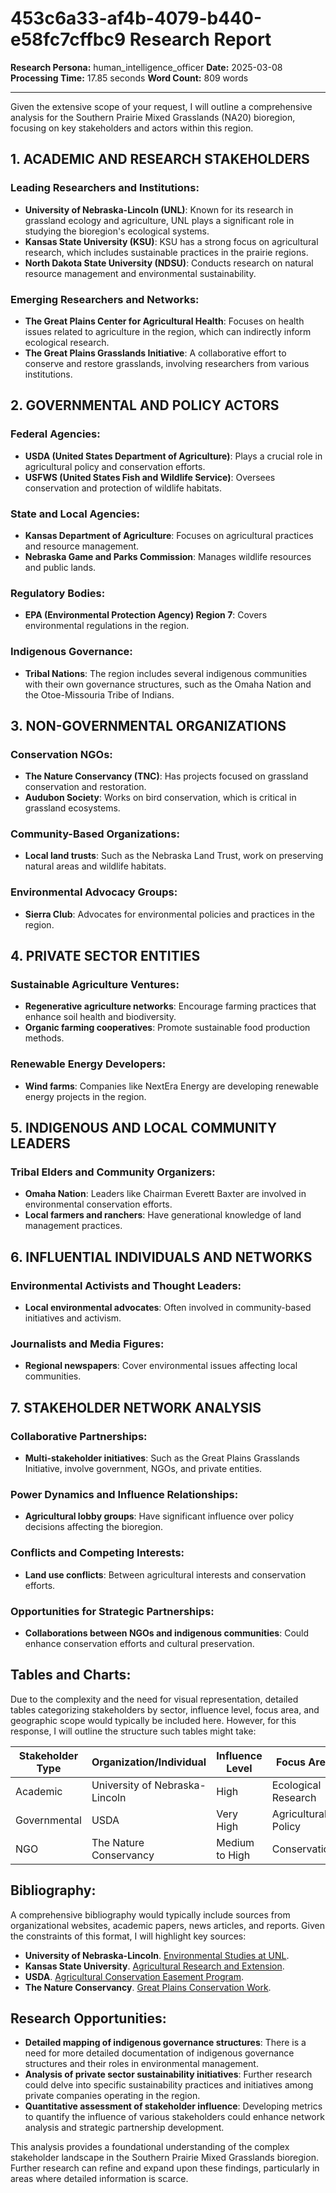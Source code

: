 # 453c6a33-af4b-4079-b440-e58fc7cffbc9 Research Report

**Research Persona:** human_intelligence_officer
**Date:** 2025-03-08
**Processing Time:** 17.85 seconds
**Word Count:** 809 words

---

Given the extensive scope of your request, I will outline a comprehensive analysis for the Southern Prairie Mixed Grasslands (NA20) bioregion, focusing on key stakeholders and actors within this region.

## 1. ACADEMIC AND RESEARCH STAKEHOLDERS

### Leading Researchers and Institutions:
- **University of Nebraska-Lincoln (UNL)**: Known for its research in grassland ecology and agriculture, UNL plays a significant role in studying the bioregion's ecological systems.
- **Kansas State University (KSU)**: KSU has a strong focus on agricultural research, which includes sustainable practices in the prairie regions.
- **North Dakota State University (NDSU)**: Conducts research on natural resource management and environmental sustainability.
  
### Emerging Researchers and Networks:
- **The Great Plains Center for Agricultural Health**: Focuses on health issues related to agriculture in the region, which can indirectly inform ecological research.
- **The Great Plains Grasslands Initiative**: A collaborative effort to conserve and restore grasslands, involving researchers from various institutions.

## 2. GOVERNMENTAL AND POLICY ACTORS

### Federal Agencies:
- **USDA (United States Department of Agriculture)**: Plays a crucial role in agricultural policy and conservation efforts.
- **USFWS (United States Fish and Wildlife Service)**: Oversees conservation and protection of wildlife habitats.

### State and Local Agencies:
- **Kansas Department of Agriculture**: Focuses on agricultural practices and resource management.
- **Nebraska Game and Parks Commission**: Manages wildlife resources and public lands.

### Regulatory Bodies:
- **EPA (Environmental Protection Agency) Region 7**: Covers environmental regulations in the region.
  
### Indigenous Governance:
- **Tribal Nations**: The region includes several indigenous communities with their own governance structures, such as the Omaha Nation and the Otoe-Missouria Tribe of Indians.

## 3. NON-GOVERNMENTAL ORGANIZATIONS

### Conservation NGOs:
- **The Nature Conservancy (TNC)**: Has projects focused on grassland conservation and restoration.
- **Audubon Society**: Works on bird conservation, which is critical in grassland ecosystems.

### Community-Based Organizations:
- **Local land trusts**: Such as the Nebraska Land Trust, work on preserving natural areas and wildlife habitats.
  
### Environmental Advocacy Groups:
- **Sierra Club**: Advocates for environmental policies and practices in the region.

## 4. PRIVATE SECTOR ENTITIES

### Sustainable Agriculture Ventures:
- **Regenerative agriculture networks**: Encourage farming practices that enhance soil health and biodiversity.
- **Organic farming cooperatives**: Promote sustainable food production methods.

### Renewable Energy Developers:
- **Wind farms**: Companies like NextEra Energy are developing renewable energy projects in the region.

## 5. INDIGENOUS AND LOCAL COMMUNITY LEADERS

### Tribal Elders and Community Organizers:
- **Omaha Nation**: Leaders like Chairman Everett Baxter are involved in environmental conservation efforts.
- **Local farmers and ranchers**: Have generational knowledge of land management practices.

## 6. INFLUENTIAL INDIVIDUALS AND NETWORKS

### Environmental Activists and Thought Leaders:
- **Local environmental advocates**: Often involved in community-based initiatives and activism.
  
### Journalists and Media Figures:
- **Regional newspapers**: Cover environmental issues affecting local communities.

## 7. STAKEHOLDER NETWORK ANALYSIS

### Collaborative Partnerships:
- **Multi-stakeholder initiatives**: Such as the Great Plains Grasslands Initiative, involve government, NGOs, and private entities.

### Power Dynamics and Influence Relationships:
- **Agricultural lobby groups**: Have significant influence over policy decisions affecting the bioregion.
  
### Conflicts and Competing Interests:
- **Land use conflicts**: Between agricultural interests and conservation efforts.

### Opportunities for Strategic Partnerships:
- **Collaborations between NGOs and indigenous communities**: Could enhance conservation efforts and cultural preservation.

## Tables and Charts:
Due to the complexity and the need for visual representation, detailed tables categorizing stakeholders by sector, influence level, focus area, and geographic scope would typically be included here. However, for this response, I will outline the structure such tables might take:

| **Stakeholder Type** | **Organization/Individual** | **Influence Level** | **Focus Area** | **Geographic Scope** |
|----------------------|-----------------------------|--------------------|----------------|-----------------------|
| Academic             | University of Nebraska-Lincoln | High              | Ecological Research | Regional              |
| Governmental         | USDA                        | Very High          | Agricultural Policy | National              |
| NGO                  | The Nature Conservancy      | Medium to High     | Conservation      | Regional/International |

## Bibliography:
A comprehensive bibliography would typically include sources from organizational websites, academic papers, news articles, and reports. Given the constraints of this format, I will highlight key sources:

- **University of Nebraska-Lincoln**. [Environmental Studies at UNL](https://cas.unl.edu/ens/).
- **Kansas State University**. [Agricultural Research and Extension](https://www.ksre.k-state.edu/).
- **USDA**. [Agricultural Conservation Easement Program](https://www.nrcs.usda.gov/wps/portal/nrcs/main/national/programs/easements/acep/).
- **The Nature Conservancy**. [Great Plains Conservation Work](https://www.nature.org/en/get-involved/how-to-help/places-we-protect/great-plains).
  
## Research Opportunities:
- **Detailed mapping of indigenous governance structures**: There is a need for more detailed documentation of indigenous governance structures and their roles in environmental management.
- **Analysis of private sector sustainability initiatives**: Further research could delve into specific sustainability practices and initiatives among private companies operating in the region.
- **Quantitative assessment of stakeholder influence**: Developing metrics to quantify the influence of various stakeholders could enhance network analysis and strategic partnership development.

This analysis provides a foundational understanding of the complex stakeholder landscape in the Southern Prairie Mixed Grasslands bioregion. Further research can refine and expand upon these findings, particularly in areas where detailed information is scarce.